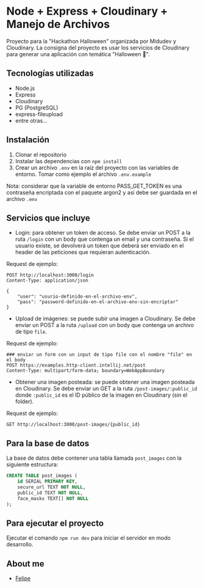 # Node + Express + Cloudinary + Manejo de Archivos

Proyecto para la "Hackathon Halloween" organizada por Midudev y Cloudinary.
La consigna del proyecto es usar los servicios de Cloudinary para generar una aplicación con temática "Halloween 🎃".

## Tecnologías utilizadas

- Node.js
- Express
- Cloudinary
- PG (PostgreSQL)
- express-fileupload
- entre otras...

## Instalación

1. Clonar el repositorio
2. Instalar las dependencias con `npm install`
3. Crear un archivo `.env` en la raíz del proyecto con las variables de entorno. Tomar como ejemplo el archivo `.env.example`

Nota: considerar que la variable de entorno PASS_GET_TOKEN es una contraseña encriptada con el paquete argon2 y así debe ser guardada en el archivo `.env`

## Servicios que incluye

- Login: para obtener un token de acceso. Se debe enviar un POST a la ruta `/login` con un body que contenga un email y una contraseña. Si el usuario existe, se devolverá un token que deberá ser enviado en el header de las peticiones que requieran autenticación.

Request de ejemplo:
```http request
POST http://localhost:3000/login
Content-Type: application/json

{
    "user": "usurio-definido-en-el-archivo-env",
    "pass": "password-definido-en-el-archivo-env-sin-encriptar"
}
```

- Upload de imágenes: se puede subir una imagen a Cloudinary. Se debe enviar un POST a la ruta `/upload` con un body que contenga un archivo de tipo `file`.

Request de ejemplo:
```http request
### enviar un form con un input de tipo file con el nombre "file" en el body
POST https://examples.http-client.intellij.net/post
Content-Type: multipart/form-data; boundary=WebAppBoundary
```

- Obtener una imagen posteada: se puede obtener una imagen posteada en Cloudinary. Se debe enviar un GET a la ruta `/post-images/:public_id` donde `:public_id` es el ID público de la imagen en Cloudinary (sin el folder).

Request de ejemplo:
```http request
GET http://localhost:3000/post-images/{public_id}
```

## Para la base de datos
La base de datos debe contener una tabla llamada `post_images` con la siguiente estructura:

```sql
CREATE TABLE post_images (
    id SERIAL PRIMARY KEY,
    secure_url TEXT NOT NULL,
    public_id TEXT NOT NULL,
    face_masks TEXT[] NOT NULL
);
```

## Para ejecutar el proyecto
Ejecutar el comando `npm run dev` para iniciar el servidor en modo desarrollo.

## About me
- [Felipe](https://uncodigo.com/)
